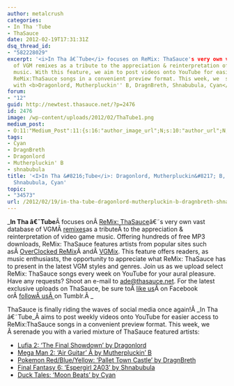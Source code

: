 ```yaml
---
author: metalcrush
categories:
- In Tha 'Tube
- ThaSauce
date: 2012-02-19T17:31:31Z
dsq_thread_id:
- "582228029"
excerpt: '<i>In Tha â€˜Tube</i> focuses on ReMix: ThaSauce's very own vast database
  of VGM remixes as a tribute to the appreciation & reinterpretation of video game
  music. With this feature, we aim to post videos onto YouTube for easier access to
  ReMix:ThaSauce songs in a convenient preview format. This week, we  serenade you
  with <b>Dragonlord, Mutherpluckin'' B, DragnBreth, Shnabubula, Cyan</b>.'
forum:
- "12"
guid: http://newtest.thasauce.net/?p=2476
id: 2476
image: /wp-content/uploads/2012/02/ThaTube1.png
medium_post:
- O:11:"Medium_Post":11:{s:16:"author_image_url";N;s:10:"author_url";N;s:11:"byline_name";N;s:12:"byline_email";N;s:10:"cross_link";N;s:2:"id";N;s:21:"follower_notification";N;s:7:"license";N;s:14:"publication_id";N;s:6:"status";N;s:3:"url";N;}
tags:
- Cyan
- DragnBreth
- Dragonlord
- Mutherpluckin' B
- shnabubula
title: '<I>In Tha &#8216;Tube</i>: Dragonlord, Mutherpluckin&#8217; B, DragnBreth,
  Shnabubula, Cyan'
topic:
- "34573"
url: /2012/02/19/in-tha-tube-dragonlord-mutherpluckin-b-dragnbreth-shnabubula-cyan/
---
```


_**In Tha â€˜Tube**Â focuses onÂ <a href="http://remix.thasauce.net/" rel="nofollow">ReMix: ThaSauce</a>â€˜s very own vast database of VGMÂ <a title="remixes" href="http://remix.thasauce.net/" rel="nofollow">remixes</a>as a tributeÂ to the appreciation & reinterpretation of video game music. Offering hundreds of free MP3 downloads, ReMix: ThaSauce features artists from popular sites such asÂ <a href="http://thasauce.net/2012/02/11/in-tha-tube-liquid-wind-level-99-brandon-strader-shael-riley-safra-th3ht/ocremix.org" rel="nofollow">OverClocked ReMix</a>Â andÂ <a href="http://thasauce.net/2012/02/11/in-tha-tube-liquid-wind-level-99-brandon-strader-shael-riley-safra-th3ht/vgmix.com" rel="nofollow">VGMix</a>. This feature offers readers, as music enthusiasts, the opportunity to appreciate what ReMix: ThaSauce has to present in the latest VGM styles and genres. Join us as we upload select ReMix: ThaSauce songs every week on YouTube for your aural pleasure. Have any requests? Shoot an e-mail to ade@thasauce.net. For the latest exclusive uploads on ThaSauce, be sure toÂ <a href="https://www.facebook.com/thasauce.net" rel="nofollow">like us</a>Â on Facebook orÂ <a href="http://thasauce-game-remixes.tumblr.com/" rel="nofollow">followÂ usÂ </a>on Tumblr.Â _

<center>
</center>

ThaSauce is finally riding the waves of social media once again!Â _In Tha â€˜Tube_Â aims to post weekly videos onto YouTube for easier access to ReMix:ThaSauce songs in a convenient preview format. This week, we Â serenade you with a varied mixture of ThaSauce featured artists:

  * [Lufia 2: &#8216;The Final Showdown&#8217; by Dragonlord](http://www.youtube.com/watch?v=GaZf-ofBJJU&list=UU5FBwt-l015HhxH9GHrp-5Q&index=6&feature=plcp)
  * [Mega Man 2: &#8216;Air Guitar&#8217; Â by Mutherpluckin&#8217; B](http://www.youtube.com/watch?v=cuyJd9bkpZU&list=UU5FBwt-l015HhxH9GHrp-5Q&index=5&feature=plcp)
  * [Pokemon Red/Blue/Yellow: &#8216;Pallet Town Castle&#8217; by DragnBreth](http://www.youtube.com/watch?v=zg24LLorskM&list=UU5FBwt-l015HhxH9GHrp-5Q&index=4&feature=plcp)
  * [Final Fantasy 6: &#8216;Espergirl 2A03&#8217; by Shnabubula](http://www.youtube.com/watch?v=hjpscu6Ophw&list=UU5FBwt-l015HhxH9GHrp-5Q&index=3&feature=plcp)
  * [Duck Tales: &#8216;Moon Beats&#8217; by Cyan](http://www.youtube.com/watch?v=GhWZ__b8icE&list=UU5FBwt-l015HhxH9GHrp-5Q&index=2&feature=plcp)